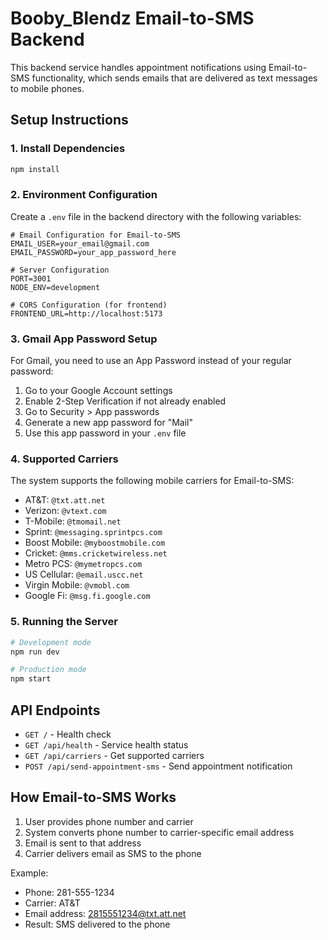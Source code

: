 # Booby_Blendz Email-to-SMS Backend

This backend service handles appointment notifications using Email-to-SMS functionality, which sends emails that are delivered as text messages to mobile phones.

## Setup Instructions

### 1. Install Dependencies

```bash
npm install
```

### 2. Environment Configuration

Create a `.env` file in the backend directory with the following variables:

```env
# Email Configuration for Email-to-SMS
EMAIL_USER=your_email@gmail.com
EMAIL_PASSWORD=your_app_password_here

# Server Configuration
PORT=3001
NODE_ENV=development

# CORS Configuration (for frontend)
FRONTEND_URL=http://localhost:5173
```

### 3. Gmail App Password Setup

For Gmail, you need to use an App Password instead of your regular password:

1. Go to your Google Account settings
2. Enable 2-Step Verification if not already enabled
3. Go to Security > App passwords
4. Generate a new app password for "Mail"
5. Use this app password in your `.env` file

### 4. Supported Carriers

The system supports the following mobile carriers for Email-to-SMS:

- AT&T: `@txt.att.net`
- Verizon: `@vtext.com`
- T-Mobile: `@tmomail.net`
- Sprint: `@messaging.sprintpcs.com`
- Boost Mobile: `@myboostmobile.com`
- Cricket: `@mms.cricketwireless.net`
- Metro PCS: `@mymetropcs.com`
- US Cellular: `@email.uscc.net`
- Virgin Mobile: `@vmobl.com`
- Google Fi: `@msg.fi.google.com`

### 5. Running the Server

```bash
# Development mode
npm run dev

# Production mode
npm start
```

## API Endpoints

- `GET /` - Health check
- `GET /api/health` - Service health status
- `GET /api/carriers` - Get supported carriers
- `POST /api/send-appointment-sms` - Send appointment notification

## How Email-to-SMS Works

1. User provides phone number and carrier
2. System converts phone number to carrier-specific email address
3. Email is sent to that address
4. Carrier delivers email as SMS to the phone

Example:
- Phone: 281-555-1234
- Carrier: AT&T
- Email address: 2815551234@txt.att.net
- Result: SMS delivered to the phone

